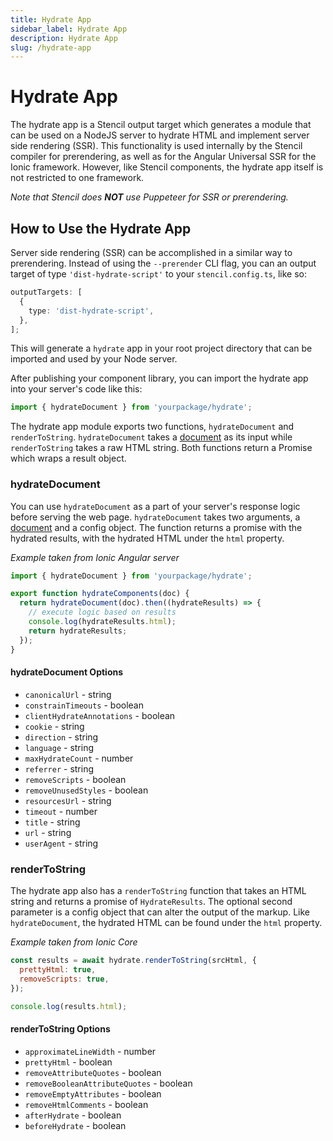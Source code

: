 ```yaml
---
title: Hydrate App
sidebar_label: Hydrate App
description: Hydrate App
slug: /hydrate-app
---
```


# Hydrate App

The hydrate app is a Stencil output target which generates a module that can be
used on a NodeJS server to hydrate HTML and implement server side rendering (SSR).
This functionality is used internally by the Stencil compiler for
prerendering, as well as for the Angular Universal SSR for the Ionic
framework. However, like Stencil components, the hydrate app itself is not
restricted to one framework.

_Note that Stencil does **NOT** use Puppeteer for SSR or prerendering._

## How to Use the Hydrate App

Server side rendering (SSR) can be accomplished in a similar way to
prerendering. Instead of using the `--prerender` CLI flag, you can an output
target of type `'dist-hydrate-script'` to your `stencil.config.ts`, like so:

```ts
outputTargets: [
  {
    type: 'dist-hydrate-script',
  },
];
```

This will generate a `hydrate` app in your root project directory that can be
imported and used by your Node server.

After publishing your component library, you can import the hydrate app into
your server's code like this:

```javascript
import { hydrateDocument } from 'yourpackage/hydrate';
```

The hydrate app module exports two functions, `hydrateDocument` and
`renderToString`. `hydrateDocument` takes a
[document](https://developer.mozilla.org/en-US/docs/Web/API/HTMLDocument) as
its input while `renderToString` takes a raw HTML string. Both functions return
a Promise which wraps a result object.

### hydrateDocument

You can use `hydrateDocument` as a part of your server's response logic before
serving the web page. `hydrateDocument` takes two arguments, a
[document](https://developer.mozilla.org/en-US/docs/Web/API/HTMLDocument) and a
config object. The function returns a promise with the hydrated results, with
the hydrated HTML under the `html` property.

_Example taken from Ionic Angular server_

```javascript
import { hydrateDocument } from 'yourpackage/hydrate';

export function hydrateComponents(doc) {
  return hydrateDocument(doc).then((hydrateResults) => {
    // execute logic based on results
    console.log(hydrateResults.html);
    return hydrateResults;
  });
}
```

#### hydrateDocument Options

- `canonicalUrl` - string
- `constrainTimeouts` - boolean
- `clientHydrateAnnotations` - boolean
- `cookie` - string
- `direction` - string
- `language` - string
- `maxHydrateCount` - number
- `referrer` - string
- `removeScripts` - boolean
- `removeUnusedStyles` - boolean
- `resourcesUrl` - string
- `timeout` - number
- `title` - string
- `url` - string
- `userAgent` - string

### renderToString

The hydrate app also has a `renderToString` function that takes an HTML string
and returns a promise of `HydrateResults`. The optional second parameter is a
config object that can alter the output of the markup. Like `hydrateDocument`,
the hydrated HTML can be found under the `html` property.

_Example taken from Ionic Core_

```javascript
const results = await hydrate.renderToString(srcHtml, {
  prettyHtml: true,
  removeScripts: true,
});

console.log(results.html);
```

#### renderToString Options

- `approximateLineWidth` - number
- `prettyHtml` - boolean
- `removeAttributeQuotes` - boolean
- `removeBooleanAttributeQuotes` - boolean
- `removeEmptyAttributes` - boolean
- `removeHtmlComments` - boolean
- `afterHydrate` - boolean
- `beforeHydrate` - boolean
